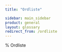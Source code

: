 ```yaml
---
title: "Ordliste"

sidebar: main_sidebar
product: general
layout: glossary
redirect_from: /ordliste
---
```


% Ordliste
